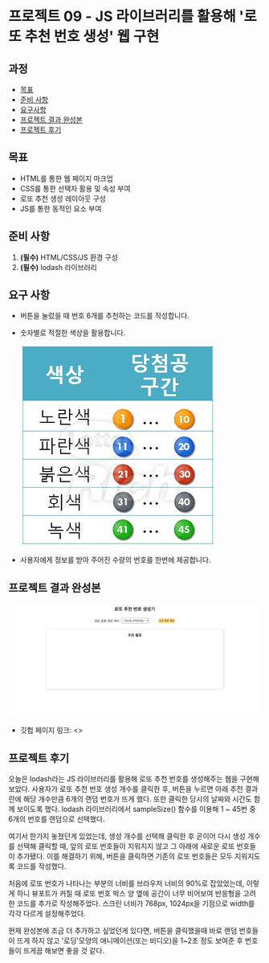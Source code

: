 # 프로젝트 09 - JS 라이브러리를 활용해 '로또 추천 번호 생성' 웹 구현



## 과정
- [목표](#목표)
- [준비 사항](#준비-사항)
- [요구사항](#요구-사항)
- [프로젝트 결과 완성본](#프로젝트-결과-완성본)
- [프로젝트 후기](#프로젝트-후기)



## 목표
- HTML를 통한 웹 페이지 마크업
- CSS를 통한 선택자 활용 및 속성 부여
- 로또 추천 생성 레이아웃 구성
- JS를 통한 동적인 요소 부여



## 준비 사항
1. **(필수)** HTML/CSS/JS 환경 구성
2. **(필수)** lodash 라이브러리



## 요구 사항
- 버튼을 눌렀을 때 번호 6개를 추천하는 코드를 작성합니다.
- 숫자별로 적절한 색상을 활용합니다.
  
  ![로또 공색깔](img/ball_color.png)

- 사용자에게 정보를 받아 주어진 수량의 번호를 한번에 제공합니다. 



## 프로젝트 결과 완성본

![](gif/lotto.gif)

- 깃헙 페이지 링크: <>



## 프로젝트 후기

오늘은 lodash라는 JS 라이브러리를 활용해 로또 추천 번호를 생성해주는 웹을 구현해보았다. 사용자가 로또 추천 번호 생성 개수를 클릭한 후, 버튼을 누르면 아래 추천 결과란에 해당 개수만큼 6개의 랜덤 번호가 뜨게 했다. 또한 클릭한 당시의 날짜와 시간도 함께 보이도록 했다. lodash 라이브러리에서 sampleSize() 함수를 이용해 1 ~ 45번 중 6개의 번호를 랜덤으로 선택했다. 

여기서 한가지 놓쳤던게 있었는데, 생성 개수를 선택해 클릭한 후 곧이어 다시 생성 개수를 선택해 클릭할 때, 앞의 로또 번호들이 지워지지 않고 그 아래에 새로운 로또 번호들이 추가됐다. 이를 해결하기 위해, 버튼을 클릭하면 기존의 로또 번호들은 모두 지워지도록 코드를 작성했다. 

처음에 로또 번호가 나타나는 부분의 너비를 브라우저 너비의 90%로 잡았었는데, 이렇게 하니 뷰포트가 커질 때 로또 번호 박스 양 옆에 공간이 너무 비어보여 반응형을 고려한 코드를 추가로 작성해주었다. 스크린 너비가 768px, 1024px을 기점으로 width를 각각 다르게 설정해주었다.

현재 완성본에 조금 더 추가하고 싶었던게 있다면, 버튼을 클릭했을때 바로 랜덤 번호들이 뜨게 하지 않고 '로딩'모양의 애니메이션(또는 비디오)을 1~2초 정도 보여준 후 번호들이 뜨게끔 해보면 좋을 것 같다.
